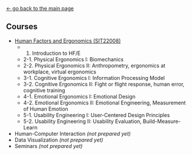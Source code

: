 [← go back to the main page](https://HandongHCI.github.io/)

## Courses
- [Human Factors and Ergonomics (SIT22008)](HFE00.md)
	- 1. Introduction to HF/E
	- 2-1. Physical Ergonomics I: Biomechanics
	- 2-2. Physical Ergonomics II: Anthropometry, ergonomics at workplace, virtual ergonomics
	- 3-1. Cognitive Ergonomics I: Information Processing Model
	- 3-2. Cognitive Ergonomics II: Fight or flight response, human error, cognitive training
	- 4-1. Emotional Ergonomics I: Emotional Design
	- 4-2. Emotional Ergonomics II: Emotional Engineering, Measurement of Human Emotion
	- 5-1. Usability Engineering I: User-Centered Design Principles
	- 5-2. Usability Engineering II: Usability Evaluation, Build-Measure-Learn
- Human-Computer Interaction *(not prepared yet)*
- Data Visualization *(not prepared yet)*
- Seminars *(not prepared yet)*